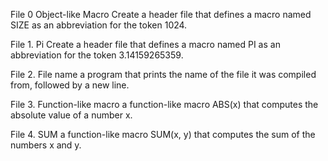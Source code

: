 File 0 Object-like Macro Create a header file that defines a macro named SIZE as an abbreviation for the token 1024.

File 1. Pi Create a header file that defines a macro named PI as an abbreviation for the token 3.14159265359.

File 2. File name a program that prints the name of the file it was compiled from, followed by a new line.

File 3. Function-like macro a function-like macro ABS(x) that computes the absolute value of a number x.

File 4. SUM a function-like macro SUM(x, y) that computes the sum of the numbers x and y.



